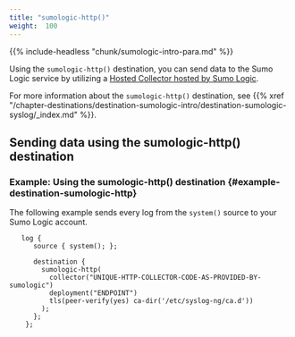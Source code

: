```yaml
---
title: "sumologic-http()"
weight:  100
---
```

<!-- DISCLAIMER: This file is based on the syslog-ng Open Source Edition documentation https://github.com/balabit/syslog-ng-ose-guides/commit/2f4a52ee61d1ea9ad27cb4f3168b95408fddfdf2 and is used under the terms of The syslog-ng Open Source Edition Documentation License. The file has been modified by Axoflow. -->

{{% include-headless "chunk/sumologic-intro-para.md" %}}

Using the `sumologic-http()` destination, you can send data to the Sumo Logic service by utilizing a [Hosted Collector hosted by Sumo Logic](https://help.sumologic.com/03Send-Data/Hosted-Collectors).

For more information about the `sumologic-http()` destination, see {{% xref "/chapter-destinations/destination-sumologic-intro/destination-sumologic-syslog/_index.md" %}}.


## Sending data using the sumologic-http() destination


### Example: Using the sumologic-http() destination {#example-destination-sumologic-http}

The following example sends every log from the `system()` source to your Sumo Logic account.

```shell
   log {
      source { system(); };
    
      destination {
        sumologic-http(
          collector("UNIQUE-HTTP-COLLECTOR-CODE-AS-PROVIDED-BY-sumologic")
          deployment("ENDPOINT")
          tls(peer-verify(yes) ca-dir('/etc/syslog-ng/ca.d'))
        );
      };
    };
```



